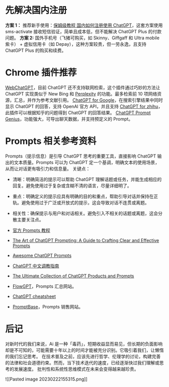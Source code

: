# 先解决国内注册
**方案 1：** 推荐新手使用：[保姆级教程 国内如何注册使用 ChatGPT](https://zblogs.top/how-to-register-openai-chatgpt-in-china/)，这套方案使用 sms-activate 接收短信验证，简单且成本低，但不能解决 ChatGPT Plus 的付款问题。
**方案 2:**  国外手机号（飞猪可购买，如 Skinny、Giffgaff 和 Ultra mobile 紫卡） + 虚拟信用卡（如 Depay），这种方案较贵，但一劳永逸，且支持 ChatGPT Plus 的购买和续费。

# Chrome 插件推荐

[WebChatGPT](https://chrome.google.com/webstore/detail/webchatgpt-chatgpt-with-i/lpfemeioodjbpieminkklglpmhlngfcn)，目前 ChatGPT 还不支持联网检索，这个插件通过巧妙的方法让 ChatGPT 实现类似于 New Bing 和 [Perplexity](https://www.perplexity.ai) 的功能。最多检索前 10 项网络资源，汇总，并作为参考文献引用。
[ChatGPT for Google](https://chrome.google.com/webstore/detail/chatgpt-for-google/jgjaeacdkonaoafenlfkkkmbaopkbilf)，在搜索引擎结果中同时显示 ChatGPT 的回答，支持 OpenAI 官方 API，并且支持
[ChatGPT for zhihu](https://chrome.google.com/webstore/detail/chatgpt-for-zhihu/dgoinfidjelfolhnkaableghhppplbak)，此插件可以根据知乎的问题得到 ChatGPT 的回答结果。
[ChatGPT Prompt Genius](https://chrome.google.com/webstore/detail/chatgpt-prompt-genius/jjdnakkfjnnbbckhifcfchagnpofjffo)，功能强大，可导出聊天数据，并支持预定义的 Prompt。

# Prompts 相关参考资料
Prompts（提示信息）是引导 ChatGPT 思考的重要工具，直接影响 ChatGPT 输出的文本质量。Prompts 可以为 ChatGPT 定一个基调，明确文本的使用场景，从而让对话更有吸引力和信息量。
关键点：
- 清晰：明确简洁的提示可以帮助 ChatGPT 理解话题或任务，并能生成相应的回复。避免使用过于复杂或含糊不清的语言，尽量详细明了。
- 重点：明确定义的提示应具有明确的目的和重点，帮助引导对话并保持在正轨。避免使用过于广泛或开放式的提示，这会导致对话不连贯或离题。
- 相关性：确保提示与用户和对话相关。避免引入不相关的话题或离题，这会分散主要关注点。

- [官方 Prompts 教程](https://platform.openai.com/examples/)
- [The Art of ChatGPT Prompting: A Guide to Crafting Clear and Effective Prompts](https://fka.gumroad.com/l/art-of-chatgpt-prompting)
- [Awesome ChatGPT Prompts](https://github.com/f/awesome-chatgpt-prompts)
- [ChatGPT 中文调教指南](https://github.com/PlexPt/awesome-chatgpt-prompts-zh)
- [The Ultimate Collection of ChatGPT Products and Prompts](https://chatgpt.getlaunchlist.com/)
- [FlowGPT](https://flowgpt.com/)，Prompts 汇总网站。
- [ChatGPT cheatsheet](https://quickref.me/chatgpt)
- [PromptBase](https://promptbase.com/)，Prompts 销售网站。

# 后记
对新时代的我们来说，Ai 是一种「毒药」，短期收益显而易见，但长期的负面影响却是不可知的，可能需要十年以上的时间才能被充分识别。它吸引着我们，让懒惰的我们忘记思考。
在技术普及之前，应该先进行哲学、伦理学的讨论，构建完善的法律和社会道德约束。然而，当下技术迭代的速度，已经逐渐快过我们理解或思考的发展速度。
批判性和系统性思维模式在未来会变得越来越珍贵。

![[Pasted image 20230222155315.png]]
